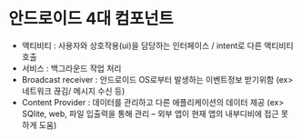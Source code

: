# 안드로이드 4대 컴포넌트

- 액티비티 : 사용자와 상호작용(ui)을 담당하는 인터페이스 / intent로 다른 액티비티 호출
- 서비스 : 백그라운드 작업 처리
- Broadcast receiver : 안드로이드 OS로부터 발생하는 이벤트정보 받기위함 (ex> 네트워크 끊김/ 메시지 수신 등)
- Content Provider : 데이터를 관리하고 다른 애플리케이션의 데이터 제공 (ex> SQlite, web, 파일 입출력을 통해 관리 – 외부 앱이 현재 앱의 내부디비에 접근 못하게 도움)
